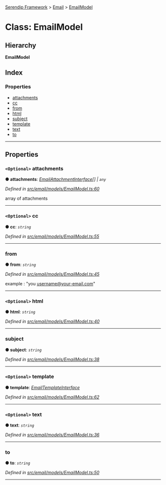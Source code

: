 [Serendip Framework](../README.md) > [Email](../modules/email.md) > [EmailModel](../classes/email.emailmodel.md)

# Class: EmailModel

## Hierarchy

**EmailModel**

## Index

### Properties

* [attachments](email.emailmodel.md#attachments)
* [cc](email.emailmodel.md#cc)
* [from](email.emailmodel.md#from)
* [html](email.emailmodel.md#html)
* [subject](email.emailmodel.md#subject)
* [template](email.emailmodel.md#template)
* [text](email.emailmodel.md#text)
* [to](email.emailmodel.md#to)

---

## Properties

<a id="attachments"></a>

### `<Optional>` attachments

**● attachments**: *[EmailAttachmentInterface](../interfaces/email.emailattachmentinterface.md)[] \| `any`*

*Defined in [src/email/models/EmailModel.ts:60](https://github.com/m-esm/serendip/blob/17b0858/src/email/models/EmailModel.ts#L60)*

array of attachments

___
<a id="cc"></a>

### `<Optional>` cc

**● cc**: *`string`*

*Defined in [src/email/models/EmailModel.ts:55](https://github.com/m-esm/serendip/blob/17b0858/src/email/models/EmailModel.ts#L55)*

___
<a id="from"></a>

###  from

**● from**: *`string`*

*Defined in [src/email/models/EmailModel.ts:45](https://github.com/m-esm/serendip/blob/17b0858/src/email/models/EmailModel.ts#L45)*

example : "you [username@your-email.com](mailto:username@your-email.com)"

___
<a id="html"></a>

### `<Optional>` html

**● html**: *`string`*

*Defined in [src/email/models/EmailModel.ts:40](https://github.com/m-esm/serendip/blob/17b0858/src/email/models/EmailModel.ts#L40)*

___
<a id="subject"></a>

###  subject

**● subject**: *`string`*

*Defined in [src/email/models/EmailModel.ts:38](https://github.com/m-esm/serendip/blob/17b0858/src/email/models/EmailModel.ts#L38)*

___
<a id="template"></a>

### `<Optional>` template

**● template**: *[EmailTemplateInterface](../interfaces/email.emailtemplateinterface.md)*

*Defined in [src/email/models/EmailModel.ts:62](https://github.com/m-esm/serendip/blob/17b0858/src/email/models/EmailModel.ts#L62)*

___
<a id="text"></a>

### `<Optional>` text

**● text**: *`string`*

*Defined in [src/email/models/EmailModel.ts:36](https://github.com/m-esm/serendip/blob/17b0858/src/email/models/EmailModel.ts#L36)*

___
<a id="to"></a>

###  to

**● to**: *`string`*

*Defined in [src/email/models/EmailModel.ts:50](https://github.com/m-esm/serendip/blob/17b0858/src/email/models/EmailModel.ts#L50)*

___

